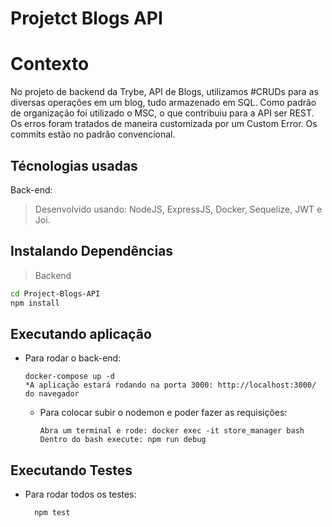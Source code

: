# Projetct Blogs API
# Contexto
No projeto de backend da Trybe, API de Blogs, utilizamos #CRUDs para as diversas operações em um blog, tudo armazenado em SQL. Como padrão de organização foi utilizado o MSC, o que contribuiu para a API ser REST. Os erros foram tratados de maneira customizada por um Custom Error. Os commits estão no padrão convencional.

## Técnologias usadas
Back-end:
> Desenvolvido usando: NodeJS, ExpressJS, Docker, Sequelize, JWT e Joi.
## Instalando Dependências
> Backend
```bash
cd Project-Blogs-API
npm install
``` 
## Executando aplicação
* Para rodar o back-end:
  ```
  docker-compose up -d
  *A aplicação estará rodando na porta 3000: http://localhost:3000/ do navegador
  ```
  * Para colocar subir o nodemon e poder fazer as requisições:
    ```
    Abra um terminal e rode: docker exec -it store_manager bash
    Dentro do bash execute: npm run debug  
    ```
## Executando Testes
* Para rodar todos os testes:
  ```
    npm test
  ```
